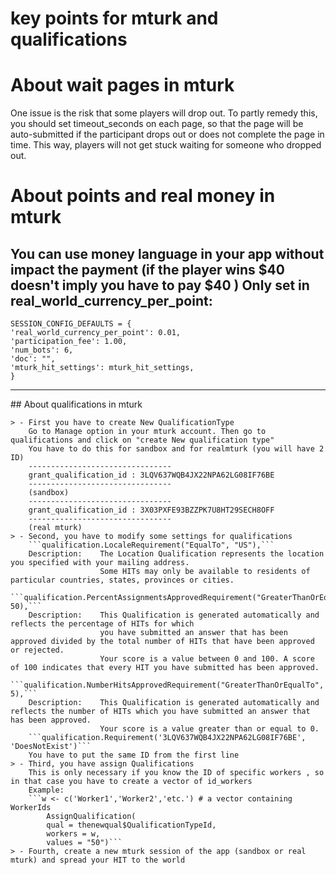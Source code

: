 key points for mturk and qualifications
===================
# About wait pages in mturk
One issue is the risk that some players will drop out.
To partly remedy this, you should set timeout_seconds on each page, so that the page will be auto-submitted if the participant drops out or does not complete the page in time.
This way, players will not get stuck waiting for someone who dropped out.
# About points and real money in mturk
You can use money language in your app without impact the payment (if the player wins $40 doesn't imply you have to pay $40 )
Only set in real_world_currency_per_point: 
----------------------------
	SESSION_CONFIG_DEFAULTS = {
    'real_world_currency_per_point': 0.01,
    'participation_fee': 1.00,
    'num_bots': 6,
    'doc': "",
    'mturk_hit_settings': mturk_hit_settings,
	} 
----------------------------
	
##<i class="icon-pencil"></i> 
About qualifications in mturk

	> - First you have to create New QualificationType
		Go to Manage option in your mturk account. Then go to qualifications and click on "create New qualification type"
		You have to do this for sandbox and for realmturk (you will have 2 ID)
		--------------------------------
		grant_qualification_id : 3LQV637WQB4JX22NPA62LG08IF76BE
		--------------------------------
		(sandbox)
		--------------------------------
		grant_qualification_id : 3X03PXFE93BZZPK7U8HT29SECH8OFF
		--------------------------------
		(real mturk)
	> - Second, you have to modify some settings for qualifications
        ```qualification.LocaleRequirement("EqualTo", "US"),```
		Description:	The Location Qualification represents the location you specified with your mailing address. 
						Some HITs may only be available to residents of particular countries, states, provinces or cities.
		```qualification.PercentAssignmentsApprovedRequirement("GreaterThanOrEqualTo", 50),```
		Description:	This Qualification is generated automatically and reflects the percentage of HITs for which 
						you have submitted an answer that has been approved divided by the total number of HITs that have been approved or rejected. 
						Your score is a value between 0 and 100. A score of 100 indicates that every HIT you have submitted has been approved.
		```qualification.NumberHitsApprovedRequirement("GreaterThanOrEqualTo", 5),```
		Description:	This Qualification is generated automatically and reflects the number of HITs which you have submitted an answer that has been approved.
						Your score is a value greater than or equal to 0.
		```qualification.Requirement('3LQV637WQB4JX22NPA62LG08IF76BE', 'DoesNotExist')```
		You have to put the same ID from the first line
	> - Third, you have assign Qualifications 
		This is only necessary if you know the ID of specific workers , so in that case you have to create a vector of id_workers 
		Example:
		```w <- c('Worker1','Worker2','etc.') # a vector containing WorkerIds
			AssignQualification(
			qual = thenewqual$QualificationTypeId,
			workers = w,
			values = "50")```
	> - Fourth, create a new mturk session of the app (sandbox or real mturk) and spread your HIT to the world
